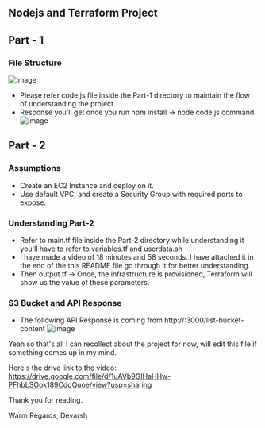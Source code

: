 ## Nodejs and Terraform Project

## Part - 1

### File Structure
![image](https://github.com/user-attachments/assets/1e22934f-ae8b-4f3c-a09f-83d739f85df1)

- Please refer code.js file inside the Part-1 directory to maintain the flow of understanding the project
- Response you'll get once you run npm install -> node code.js command
![image](https://github.com/user-attachments/assets/605b2a80-3186-42ff-b618-3183d6fa919b)


## Part - 2

### Assumptions
- Create an EC2 Instance and deploy on it.
- Use default VPC, and create a Security Group with required ports to expose.

### Understanding Part-2
- Refer to main.tf file inside the Part-2 directory while understanding it you'll have to refer to variables.tf and userdata.sh
- I have made a video of 18 minutes and 58 seconds. I have attached it in the end of the this README file go through it for better understanding.
- Then output.tf -> Once, the infrastructure is provisioned, Terraform will show us the value of these parameters.

### S3 Bucket and API Response
- The following API Response is coming from http://<public-ip>:3000/list-bucket-content
![image](https://github.com/user-attachments/assets/1a2ae2dd-87aa-4844-bd8b-ecb6b311a0d7)

Yeah so that's all I can recollect about the project for now, will edit this file if something comes up in my mind.

Here's the drive link to the video: https://drive.google.com/file/d/1uAVb9GIHaHHw-PFhbLSOok189CddQuoe/view?usp=sharing

Thank you for reading.

Warm Regards,
Devarsh
